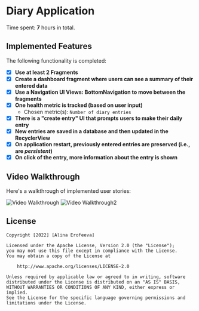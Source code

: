 # Diary Application

Time spent: **7** hours in total. 

## Implemented Features

The following functionality is completed:

- [x] **Use at least 2 Fragments**
- [x] **Create a dashboard fragment where users can see a summary of their entered data**
- [x] **Use a Navigation UI Views: BottomNavigation to move between the fragments**
- [x] **One health metric is tracked (based on user input)**
  - Chosen metric(s): `Number of diary entries`
- [x] **There is a "create entry" UI that prompts users to make their daily entry**
- [x] **New entries are saved in a database and then updated in the RecyclerView**
- [x] **On application restart, previously entered entries are preserved (i.e., are *persistent*)**
 - [x] **On click of the entry, more information about the entry is shown**

## Video Walkthrough

Here's a walkthrough of implemented user stories:

<img src='https://imgur.com/gqslWsH.gif' title='Video Walkthrough' width='' alt='Video Walkthrough' />

<img src='https://imgur.com/tvMzWQn.gif' title='Video Walkthrough' width='' alt='Video Walkthrough2' />


## License

    Copyright [2022] [Alina Erofeeva]

    Licensed under the Apache License, Version 2.0 (the "License");
    you may not use this file except in compliance with the License.
    You may obtain a copy of the License at

        http://www.apache.org/licenses/LICENSE-2.0

    Unless required by applicable law or agreed to in writing, software
    distributed under the License is distributed on an "AS IS" BASIS,
    WITHOUT WARRANTIES OR CONDITIONS OF ANY KIND, either express or implied.
    See the License for the specific language governing permissions and
    limitations under the License.
